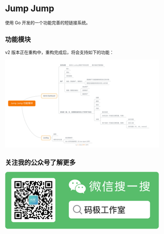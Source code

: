 Jump Jump
===

使用 Go 开发的一个功能完善的短链接系统。

## 功能模块
v2 版本正在重构中，重构完成后，将会支持如下的功能：

![Jump Jump 功能模块](j2module.png?raw=true "Jump Jump 功能模块")

## 关注我的公众号了解更多
![qr code](qrcode.png?raw=true "qr code")